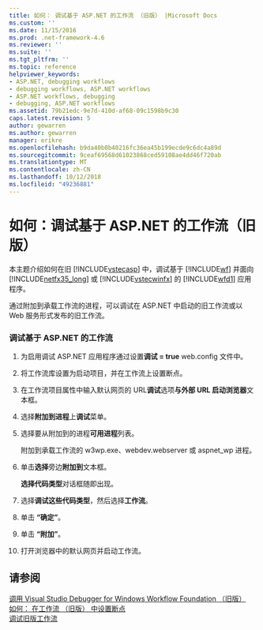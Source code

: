```yaml
---
title: 如何： 调试基于 ASP.NET 的工作流 （旧版） |Microsoft Docs
ms.custom: ''
ms.date: 11/15/2016
ms.prod: .net-framework-4.6
ms.reviewer: ''
ms.suite: ''
ms.tgt_pltfrm: ''
ms.topic: reference
helpviewer_keywords:
- ASP.NET, debugging workflows
- debugging workflows, ASP.NET workflows
- ASP.NET workflows, debugging
- debugging, ASP.NET workflows
ms.assetid: 79b21edc-9e7d-410d-af68-09c1598b9c30
caps.latest.revision: 5
author: gewarren
ms.author: gewarren
manager: erikre
ms.openlocfilehash: b9da40b0b40216fc36ea45b199ecde9c6dc4a89d
ms.sourcegitcommit: 9ceaf69568d61023868ced59108ae4dd46f720ab
ms.translationtype: MT
ms.contentlocale: zh-CN
ms.lasthandoff: 10/12/2018
ms.locfileid: "49236881"
---
```

# <a name="how-to-debug-aspnet-based-workflows-legacy"></a>如何：调试基于 ASP.NET 的工作流（旧版）
本主题介绍如何在旧 [!INCLUDE[vstecasp](../includes/vstecasp-md.md)] 中，调试基于 [!INCLUDE[wf](../includes/wf-md.md)] 并面向 [!INCLUDE[netfx35_long](../includes/netfx35-long-md.md)] 或 [!INCLUDE[vstecwinfx](../includes/vstecwinfx-md.md)] 的 [!INCLUDE[wfd1](../includes/wfd1-md.md)] 应用程序。  
  
 通过附加到承载工作流的进程，可以调试在 ASP.NET 中启动的旧工作流或以 Web 服务形式发布的旧工作流。  
  
### <a name="to-debug-an-aspnet-based-workflow"></a>调试基于 ASP.NET 的工作流  
  
1.  为启用调试 ASP.NET 应用程序通过设置**调试 = true** web.config 文件中。  
  
2.  将工作流库设置为启动项目，并在工作流上设置断点。  
  
3.  在工作流项目属性中输入默认网页的 URL**调试**选项**与外部 URL 启动浏览器**文本框。  
  
4.  选择**附加到进程**上**调试**菜单。  
  
5.  选择要从附加到的进程**可用进程**列表。  
  
     附加到承载工作流的 w3wp.exe、webdev.webserver 或 aspnet_wp 进程。  
  
6.  单击**选择**旁边**附加到**文本框。  
  
     **选择代码类型**对话框随即出现。  
  
7.  选择**调试这些代码类型**，然后选择**工作流**。  
  
8.  单击 **“确定”**。  
  
9. 单击 **“附加”**。  
  
10. 打开浏览器中的默认网页并启动工作流。  
  
## <a name="see-also"></a>请参阅  
 [调用 Visual Studio Debugger for Windows Workflow Foundation （旧版）](../workflow-designer/invoking-the-visual-studio-debugger-for-windows-workflow-foundation-legacy.md)   
 [如何： 在工作流 （旧版） 中设置断点](../workflow-designer/how-to-set-breakpoints-in-workflows-legacy.md)   
 [调试旧版工作流](../workflow-designer/debugging-legacy-workflows.md)